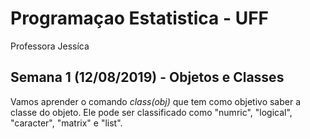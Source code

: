 # Programaçao Estatistica - UFF
Professora Jessíca

## Semana 1 (12/08/2019) - Objetos e Classes

Vamos aprender o comando *class(obj)* que tem como objetivo saber a classe do objeto. Ele pode ser classificado como "numric", "logical", "caracter", "matrix" e "list".

